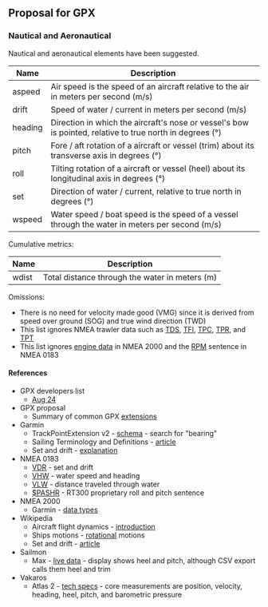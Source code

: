 ## Proposal for GPX

### Nautical and Aeronautical

Nautical and aeronautical elements have been suggested.

| Name    | Description                                                  |
| ------- | ------------------------------------------------------------ |
| aspeed  | Air speed is the speed of an aircraft relative to the air in meters per second (m/s) |
| drift   | Speed of water / current in meters per second (m/s)          |
| heading | Direction in which the aircraft's nose or vessel's bow is pointed, relative to true north in degrees (°) |
| pitch   | Fore / aft rotation of a aircraft or vessel (trim) about its transverse axis in degrees (°) |
| roll    | Tilting rotation of a aircraft or vessel (heel) about its longitudinal axis in degrees (°) |
| set     | Direction of water / current, relative to true north in degrees (°) |
| wspeed  | Water speed / boat speed is the speed of a vessel through the water in meters per second (m/s) |

Cumulative metrics:

| Name  | Description                                    |
| ----- | ---------------------------------------------- |
| wdist | Total distance through the water in meters (m) |

Omissions:

- There is no need for velocity made good (VMG) since it is derived from speed over ground (SOG) and true wind direction (TWD)
- This list ignores NMEA trawler data such as [TDS](https://gpsd.gitlab.io/gpsd/NMEA.html#_tds_trawl_door_spread_distance), [TFI](https://gpsd.gitlab.io/gpsd/NMEA.html#_tfi_trawl_filling_indicator), [TPC](https://gpsd.gitlab.io/gpsd/NMEA.html#_tpc_trawl_position_cartesian_coordinates), [TPR](https://gpsd.gitlab.io/gpsd/NMEA.html#_tpr_trawl_position_relative_vessel), and [TPT](https://gpsd.gitlab.io/gpsd/NMEA.html#_tpt_trawl_position_true)
- This list ignores [engine data](https://www8.garmin.com/manuals/webhelp/GUID-1415AAD0-FE63-42A6-8F8D-DB713D616122/EN-US/GUID-8C9B7F1D-846C-4FE3-A78C-65D38F17D2D2.html) in NMEA 2000 and the [RPM](https://gpsd.gitlab.io/gpsd/NMEA.html#_rpm_revolutions) sentence in NMEA 0183



#### References

- GPX developers list
  - [Aug 24](https://groups.io/g/gpx/message/47)
- GPX proposal
  - Summary of common GPX [extensions](../extensions.md)
- Garmin
  - TrackPointExtension v2 - [schema](https://www8.garmin.com/xmlschemas/TrackPointExtensionv2.xsd) - search for "bearing"
  - Sailing Terminology and Definitions - [article](https://support.garmin.com/en-GB/?faq=e5LwusViLZ95VTDwn2Alt7)
  - Set and drift - [explanation](https://support.garmin.com/en-GB/?faq=eYNMvRuppZ2torMWs2pEk6)
- NMEA 0183
  - [VDR](https://gpsd.gitlab.io/gpsd/NMEA.html#_vdr_set_and_drift) - set and drift
  - [VHW](https://gpsd.gitlab.io/gpsd/NMEA.html#_vhw_water_speed_and_heading) - water speed and heading
  - [VLW](https://gpsd.gitlab.io/gpsd/NMEA.html#_vlw_distance_traveled_through_water) - distance traveled through water
  - [$PASHR](https://gpsd.gitlab.io/gpsd/NMEA.html#_pashr_rt300_proprietary_roll_and_pitch_sentence) - RT300 proprietary roll and pitch sentence
- NMEA 2000
  - Garmin - [data types](https://www8.garmin.com/manuals/webhelp/GUID-1415AAD0-FE63-42A6-8F8D-DB713D616122/EN-US/GUID-FACE3DF9-D18C-43B2-A586-B14F670077E1.html)
- Wikipedia
  - Aircraft flight dynamics - [introduction](https://en.wikipedia.org/wiki/Aircraft_flight_dynamics)
  - Ships motions - [rotational](https://en.wikipedia.org/wiki/Ship_motions#Rotational) motions
  - Set and drift - [article](https://en.wikipedia.org/wiki/Set_and_drift)
- Sailmon
  - Max - [live data](https://sailmon.com/max/#1675689499683-c73158df-1d1313e9-e463) - display shows heel and pitch, although CSV export calls them heel and trim
- Vakaros
  - Atlas 2 - [tech specs](https://vakaros.com/en-eu/pages/tech-specs) - core measurements are position, velocity, heading, heel, pitch, and barometric pressure
